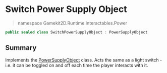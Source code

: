 # Switch Power Supply Object
> namespace Gamekit2D.Runtime.Interactables.Power
```csharp
public sealed class SwitchPowerSupplyObject : PowerSupplyObject
```

## Summary
Implements the [PowerSupplyObject](./PowerSupplyObject.md) class. Acts the same as a light switch - i.e. it can be
toggled on and off each time the player interacts with it.
